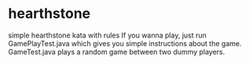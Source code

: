 # hearthstone
simple hearthstone kata with rules 
If you wanna play, just run GamePlayTest.java which gives you simple instructions about the game.
GameTest.java plays a random game between two dummy players.
